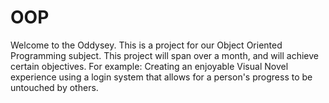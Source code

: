 # OOP
Welcome to the Oddysey. This is a project for our Object Oriented Programming subject. This project will span over a month, and will achieve 
certain objectives.
For example: 
Creating an enjoyable Visual Novel experience using a login system that allows for a person's progress to be untouched by others.
